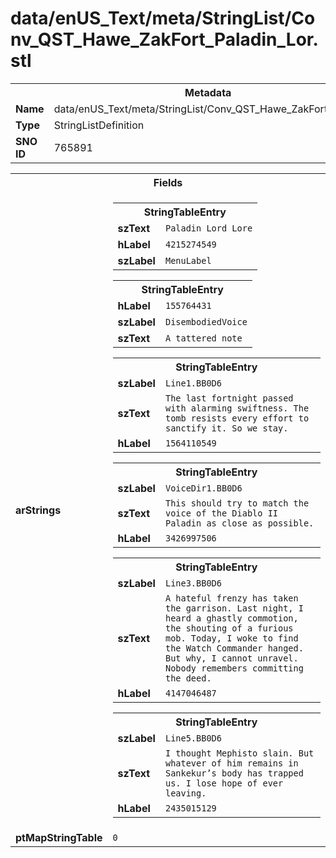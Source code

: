 <h1>data/enUS_Text/meta/StringList/Conv_QST_Hawe_ZakFort_Paladin_Lor.stl</h1><table><tr><th colspan="100%">Metadata</th></tr><tr><td><b>Name</b></td><td>data/enUS_Text/meta/StringList/Conv_QST_Hawe_ZakFort_Paladin_Lor.stl</td></tr><tr><td><b>Type</b></td><td>StringListDefinition</td></tr><tr><td><b>SNO ID</b></td><td>765891</td></tr></table>

<table><tr><th colspan="100%">Fields</th></tr><tr><td><b>arStrings</b></td><td><table><tr><th colspan="100%">StringTableEntry</th></tr><tr><td><b>szText</b></td><td><code>Paladin Lord Lore</code></td></tr><tr><td><b>hLabel</b></td><td><code>4215274549</code></td></tr><tr><td><b>szLabel</b></td><td><code>MenuLabel</code></td></tr></table>


<table><tr><th colspan="100%">StringTableEntry</th></tr><tr><td><b>hLabel</b></td><td><code>155764431</code></td></tr><tr><td><b>szLabel</b></td><td><code>DisembodiedVoice</code></td></tr><tr><td><b>szText</b></td><td><code>A tattered note</code></td></tr></table>


<table><tr><th colspan="100%">StringTableEntry</th></tr><tr><td><b>szLabel</b></td><td><code>Line1.BB0D6</code></td></tr><tr><td><b>szText</b></td><td><code>The last fortnight passed with alarming swiftness. The tomb resists every effort to sanctify it. So we stay.</code></td></tr><tr><td><b>hLabel</b></td><td><code>1564110549</code></td></tr></table>


<table><tr><th colspan="100%">StringTableEntry</th></tr><tr><td><b>szLabel</b></td><td><code>VoiceDir1.BB0D6</code></td></tr><tr><td><b>szText</b></td><td><code>This should try to match the voice of the Diablo II Paladin as close as possible. </code></td></tr><tr><td><b>hLabel</b></td><td><code>3426997506</code></td></tr></table>


<table><tr><th colspan="100%">StringTableEntry</th></tr><tr><td><b>szLabel</b></td><td><code>Line3.BB0D6</code></td></tr><tr><td><b>szText</b></td><td><code>A hateful frenzy has taken the garrison. Last night, I heard a ghastly commotion, the shouting of a furious mob. Today, I woke to find the Watch Commander hanged. But why, I cannot unravel. Nobody remembers committing the deed.</code></td></tr><tr><td><b>hLabel</b></td><td><code>4147046487</code></td></tr></table>


<table><tr><th colspan="100%">StringTableEntry</th></tr><tr><td><b>szLabel</b></td><td><code>Line5.BB0D6</code></td></tr><tr><td><b>szText</b></td><td><code>I thought Mephisto slain. But whatever of him remains in Sankekur’s body has trapped us. I lose hope of ever leaving.</code></td></tr><tr><td><b>hLabel</b></td><td><code>2435015129</code></td></tr></table>


</td></tr><tr><td><b>ptMapStringTable</b></td><td><code>0</code></td></tr></table>

